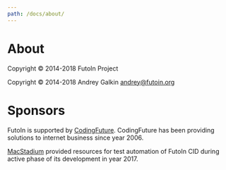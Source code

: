 ```yaml
---
path: /docs/about/
---
```


# About

Copyright &copy; 2014-2018 FutoIn Project

Copyright &copy; 2014-2018 Andrey Galkin <andrey@futoin.org>

# Sponsors

FutoIn is supported by [CodingFuture](https://codingfuture.net/).
CodingFuture has been providing solutions to internet business since year 2006.

[MacStadium](https://www.macstadium.com/) provided resources for test automation
of FutoIn CID during active phase of its development in year 2017.
